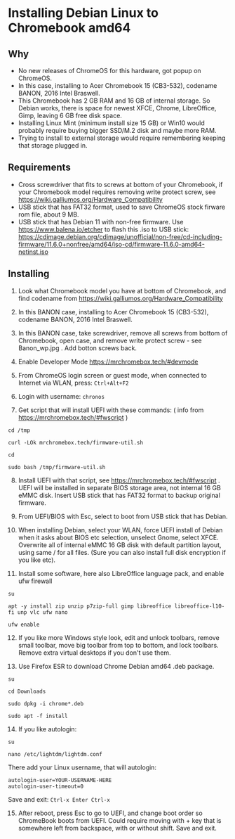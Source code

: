 # Installing Debian Linux to Chromebook amd64

## Why

- No new releases of ChromeOS for this hardware, got popup on ChromeOS.
- In this case, installing to Acer Chromebook 15 (CB3-532), codename BANON, 2016 Intel Braswell.
- This Chromebook has 2 GB RAM and 16 GB of internal storage. So Debian works, there is space for newest XFCE, Chrome, LibreOffice, Gimp, leaving 6 GB free disk space.
- Installing Linux Mint (minimum install size 15 GB) or Win10 would probably require buying bigger SSD/M.2 disk and maybe more RAM.
- Trying to install to external storage would require remembering keeping that storage plugged in.

## Requirements

- Cross screwdriver that fits to screws at bottom of your Chromebook, if your Chromebook model requires removing write protect screw, see https://wiki.galliumos.org/Hardware_Compatibility
- USB stick that has FAT32 format, used to save ChromeOS stock firware rom file, about 9 MB.
- USB stick that has Debian 11 with non-free firmware. Use https://www.balena.io/etcher to flash this .iso to USB stick: 
  https://cdimage.debian.org/cdimage/unofficial/non-free/cd-including-firmware/11.6.0+nonfree/amd64/iso-cd/firmware-11.6.0-amd64-netinst.iso

## Installing

1. Look what Chromebook model you have at bottom of Chromebook, and find codename from https://wiki.galliumos.org/Hardware_Compatibility

2. In this BANON case, installing to Acer Chromebook 15 (CB3-532), codename BANON, 2016 Intel Braswell.

3. In this BANON case, take screwdriver, remove all screws from bottom of Chromebook, open case, and remove write protect screw - see Banon_wp.jpg . Add botton screws back.

4. Enable Developer Mode https://mrchromebox.tech/#devmode

5. From ChromeOS login screen or guest mode, when connected to Internet via WLAN, press: `Ctrl+Alt+F2`

6. Login with username: `chronos`

7. Get script that will install UEFI with these commands: ( info from https://mrchromebox.tech/#fwscript )

```
cd /tmp

curl -LOk mrchromebox.tech/firmware-util.sh

cd

sudo bash /tmp/firmware-util.sh
```

8. Install UEFI with that script, see https://mrchromebox.tech/#fwscript . UEFI will be installed in separate BIOS storage area, not internal 16 GB eMMC disk. Insert USB stick that has FAT32 format to backup original firmware.

9. From UEFI/BIOS with Esc, select to boot from USB stick that has Debian.

10. When installing Debian, select your WLAN, force UEFI install of Debian when it asks about BIOS etc selection, unselect Gnome, select XFCE. Overwrite all of internal eMMC 16 GB disk with default partition layout, using same / for all files.
    (Sure you can also install full disk encryption if you like etc).

11. Install some software, here also LibreOffice language pack, and enable ufw firewall

```
su

apt -y install zip unzip p7zip-full gimp libreoffice libreoffice-l10-fi unp vlc ufw nano

ufw enable
```

12. If you like more Windows style look, edit and unlock toolbars, remove small toolbar, move big toolbar from top to bottom, and lock toolbars. Remove extra virtual desktops if you don't use them.

13. Use Firefox ESR to download Chrome Debian amd64 .deb package.

```
su

cd Downloads

sudo dpkg -i chrome*.deb

sudo apt -f install
```
14. If you like autologin:
```
su

nano /etc/lightdm/lightdm.conf
```
There add your Linux username, that will autologin:
```
autologin-user=YOUR-USERNAME-HERE
autologin-user-timeout=0
```
Save and exit: `Ctrl-x Enter Ctrl-x`

15. After reboot, press Esc to go to UEFI, and change boot order so ChromeBook boots from UEFI. Could require moving with + key that is somewhere left from backspace, with or without shift. Save and exit.

